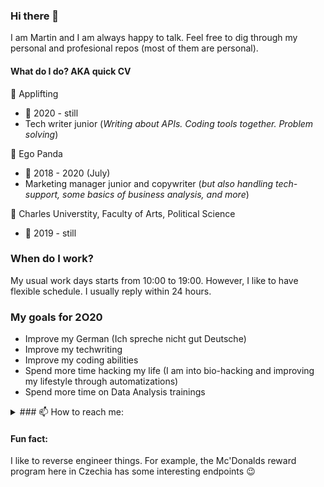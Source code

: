 ### Hi there 👋
I am Martin and I am always happy to talk. Feel free to dig through my personal and profesional repos (most of them are personal).

#### What do I do? AKA quick CV

:office: Applifting
 - :calendar: 2020 - still
 - Tech writer junior (_Writing about APIs. Coding tools together. Problem solving_)
 
:office: Ego Panda
 - :calendar: 2018 - 2020 (July)
 - Marketing manager junior and copywriter (_but also handling tech-support, some basics of business analysis, and more_)

:school: Charles Universtity, Faculty of Arts, Political Science
- :calendar: 2019 - still

### When do I work?
My usual work days starts from 10:00 to 19:00. However, I like to have flexible schedule. I usually reply within 24 hours.

### My goals for 2O20
- Improve my German (Ich spreche nicht gut Deutsche)
- Improve my techwriting
- Improve my coding abilities
- Spend more time hacking my life (I am into bio-hacking and improving my lifestyle through automatizations)
- Spend more time on Data Analysis trainings


<details><summary>### 📫 How to reach me: </summary>
<p>

- Threema RWFERFEY
- Twitter @KapesniP
- Email m.j.kodada@gmail.com

</p>
</details>

#### Fun fact:
I like to reverse engineer things. For example, the Mc'Donalds reward program here in Czechia has some interesting endpoints :wink:

<!--
**ridlees/ridlees** is a ✨ _special_ ✨ repository because its `README.md` (this file) appears on your GitHub profile.

Here are some ideas to get you started:

- 🔭 I’m currently working on ...
- 🌱 I’m currently learning ...
- 👯 I’m looking to collaborate on ...
- 🤔 I’m looking for help with ...
- 💬 Ask me about ...
- 📫 How to reach me: ...
- 😄 Pronouns: ...
- ⚡ Fun fact: ...
-->
